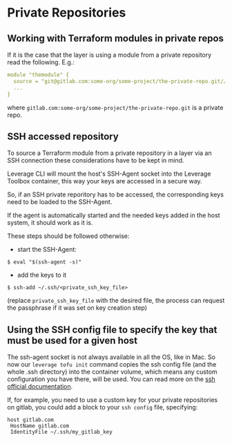 # Private Repositories

## Working with Terraform modules in private repos
If it is the case that the layer is using a module from a private repository read the following. E.g.:
```yaml
module "themodule" {
  source = "git@gitlab.com:some-org/some-project/the-private-repo.git//modules/the-module?ref=v0.0.1"
  ...
}
```
where `gitlab.com:some-org/some-project/the-private-repo.git` is a private repo.

## SSH accessed repository
To source a Terraform module from a private repository in a layer via an SSH connection these considerations have to be kept in mind.

Leverage CLI will mount the host's SSH-Agent socket into the Leverage Toolbox container, this way your keys are accessed in a secure way.

So, if an SSH private reporitory has to be accessed, the corresponding keys need to be loaded to the SSH-Agent.

If the agent is automatically started and the needed keys added in the host system, it should work as it is.

These steps should be followed otherwise:

- start the SSH-Agent:
```shell
$ eval "$(ssh-agent -s)"
```

- add the keys to it
```shell
$ ssh-add ~/.ssh/<private_ssh_key_file>
```
(replace `private_ssh_key_file` with the desired file, the process can request the passphrase if it was set on key creation step)

## Using the SSH config file to specify the key that must be used for a given host

The ssh-agent socket is not always available in all the OS, like in Mac. So now our `leverage tofu init` command copies the ssh config file (and the whole .ssh directory) into the container volume, which means any custom configuration you have there,
will be used. You can read more on the [ssh official documentation](https://www.ssh.com/academy/ssh/config).

If, for example, you need to use a custom key for your private repositories on gitlab, you could add a block to your `ssh config` file, specifying:

```
host gitlab.com
 HostName gitlab.com
 IdentityFile ~/.ssh/my_gitlab_key
```
